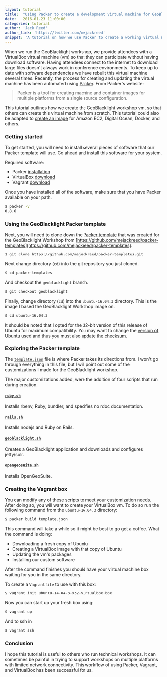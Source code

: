 ```yaml
---
layout: tutorial
title:  "Using Packer to create a development virtual machine for GeoBlacklight"
date:   2016-01-23 11:00:00
categories: tutorial
author: 'Jack Reed'
author_link: 'https://twitter.com/mejackreed'
snippet: 'A tutorial on how we use Packer to create a working virtual machine for the GeoBlacklight workshop'
---
```


When we run the GeoBlacklight workshop, we provide attendees with a VirtualBox virtual machine (vm) so that they can participate without having download software. Having attendees connect to the internet to download large files doesn't always work in conference environments. To keep up to date with software dependencies we have rebuilt this virtual machine several times. Recently, the process for creating and updating the virtual machine has been automated using [Packer](https://www.packer.io/downloads.html). From Packer's website:

> Packer is a tool for creating machine and container images for multiple platforms from a single source configuration.

This tutorial outlines how we create the GeoBlacklight workshop vm, so that others can create this virtual machine from scratch. This tutorial could also be adapted to [create an image](https://www.packer.io/intro/platforms.html) for Amazon EC2, Digital Ocean, Docker, and others.

### Getting started

To get started, you will need to install several pieces of software that our Packer template will use. Go ahead and install this software for your system.

Required software:

 - Packer [installation](https://www.packer.io/downloads.html)
 - VirtualBox [download](https://www.virtualbox.org/wiki/Downloads)
 - Vagrant [download](https://www.vagrantup.com/downloads.html)
 
Once you have installed all of the software, make sure that you have Packer available on your path.

```sh
$ packer -v
0.8.6
```

### Using the GeoBlacklight Packer template

Next, you will need to clone down the [Packer template](https://github.com/mejackreed/packer-templates) that was created for the GeoBlacklight Workshop from [https://github.com/mejackreed/packer-templates](https://github.com/mejackreed/packer-templates).

```sh
$ git clone https://github.com/mejackreed/packer-templates.git
```

Next change directory (`cd`) into the git repository you just cloned.

```sh
$ cd packer-templates
```

And checkout the `geoblacklight` branch.

```sh
$ git checkout geoblacklight
```

Finally, change directory (`cd`) into the `ubuntu-16.04.3` directory. This is the image I based the GeoBlacklight Workshop image on.

```sh
$ cd ubuntu-16.04.3
```

<div class='flash-alert'>
  It should be noted that I opted for the 32-bit version of this release of Ubuntu for maximum compatibility. You may want to change the <a href="https://github.com/mejackreed/packer-templates/blob/geoblacklight/ubuntu-16.04.3/template.json#L84">version of Ubuntu</a> used and thus you must also update <a href="https://github.com/mejackreed/packer-templates/blob/geoblacklight/ubuntu-16.04.3/template.json#L82">the checksum</a>.
</div>

### Exploring the Packer template

The [`template.json`](https://github.com/mejackreed/packer-templates/blob/geoblacklight/ubuntu-16.04.3/template.json) file is where Packer takes its directions from. I won't go through everything in this file, but I will point out some of the customizations I made for the GeoBlacklight workshop.

The major customizations added, were the addition of four scripts that run during creation.

#### [`ruby.sh`](https://github.com/mejackreed/packer-templates/blob/geoblacklight/ubuntu-16.04.3/scripts/ruby.sh)
Installs rbenv, Ruby, bundler, and specifies no rdoc documentation.

#### [`rails.sh`](https://github.com/mejackreed/packer-templates/blob/geoblacklight/ubuntu-16.04.3/scripts/rails.sh)
Installs nodejs and Ruby on Rails.

#### [`geoblacklight.sh`](https://github.com/mejackreed/packer-templates/blob/geoblacklight/ubuntu-16.04.3/scripts/geoblacklight.sh)
Creates a GeoBlacklight application and downloads and configures jetty/solr.

#### [`opengeosuite.sh`](https://github.com/mejackreed/packer-templates/blob/geoblacklight/ubuntu-16.04.3/scripts/opengeosuite.sh)
Installs OpenGeoSuite.

### Creating the Vagrant box

You can modify any of these scripts to meet your customization needs. After doing so, you will want to create your VirtualBox vm. To do so run the following command from the `ubuntu-16.04.3` directory:

```sh
$ packer build template.json
```

This command will take a while so it might be best to go get a coffee. What the command is doing:

 - Downloading a fresh copy of Ubuntu
 - Creating a VirtualBox image with that copy of Ubuntu
 - Updating the vm's packages
 - Installing our custom software

After the command finishes you should have your virtual machine box waiting for you in the same directory.

To create a `Vagrantfile` to use with this box:

```sh
$ vagrant init ubuntu-14-04-3-x32-virtualbox.box
```

Now you can start up your fresh box using:

```sh
$ vagrant up
```

And to ssh in

```sh
$ vagrant ssh
```

### Conclusion

I hope this tutorial is useful to others who run technical workshops. It can sometimes be painful in trying to support workshops on multiple platforms with limited network connectivity. This workflow of using Packer, Vagrant, and VirtualBox has been successful for us.

